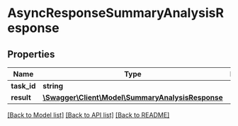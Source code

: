 # AsyncResponseSummaryAnalysisResponse

## Properties
Name | Type | Description | Notes
------------ | ------------- | ------------- | -------------
**task_id** | **string** |  | [optional] 
**result** | [**\Swagger\Client\Model\SummaryAnalysisResponse**](SummaryAnalysisResponse.md) |  | [optional] 

[[Back to Model list]](../README.md#documentation-for-models) [[Back to API list]](../README.md#documentation-for-api-endpoints) [[Back to README]](../README.md)


